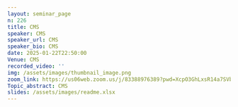 ```yaml
---
layout: seminar_page
n: 226
title: CMS
speaker: CMS
speaker_url: CMS
speaker_bio: CMS
date: 2025-01-22T22:50:00
Venue: CMS
recorded_video: ''
img: /assets/images/thumbnail_image.png
zoom_link: https://us06web.zoom.us/j/83388976389?pwd=XcpO3GhLxsR14a7SVbPx33HQQa1jbt.1
Topic_abstract: CMS
slides: /assets/images/readme.xlsx
---
```


